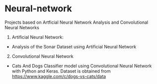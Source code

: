# Neural-network
Projects based on Artficial Neural Network Analysis and Convolutional Neural Networks
1. Artificial Neural Network: 
  * Analysis of the Sonar Dataset using Artificial Neural Network
2. Convolutional Neural Network
  * Cats And Dogs Classifier model using Convolutional Neural Network with Python and Keras. Dataset is obtained from https://www.kaggle.com/c/dogs-vs-cats/data
